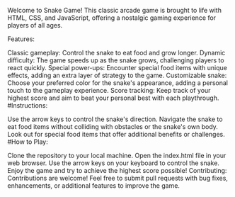 
Welcome to Snake Game! This classic arcade game is brought to life with HTML, CSS, and JavaScript, offering a nostalgic gaming experience for players of all ages.

Features:

Classic gameplay: Control the snake to eat food and grow longer.
Dynamic difficulty: The game speeds up as the snake grows, challenging players to react quickly.
Special power-ups: Encounter special food items with unique effects, adding an extra layer of strategy to the game.
Customizable snake: Choose your preferred color for the snake's appearance, adding a personal touch to the gameplay experience.
Score tracking: Keep track of your highest score and aim to beat your personal best with each playthrough.
#Instructions:

Use the arrow keys to control the snake's direction.
Navigate the snake to eat food items without colliding with obstacles or the snake's own body.
Look out for special food items that offer additional benefits or challenges.
#How to Play:

Clone the repository to your local machine.
Open the index.html file in your web browser.
Use the arrow keys on your keyboard to control the snake.
Enjoy the game and try to achieve the highest score possible!
Contributing:
Contributions are welcome! Feel free to submit pull requests with bug fixes, enhancements, or additional features to improve the game.
